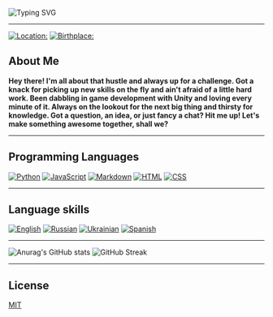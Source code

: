 ![Typing SVG](https://readme-typing-svg.herokuapp.com?color=%012169F7&lines=Hello+there,+i'm+zarillyn+👋)
___



[![Location:](https://img.shields.io/badge/Location-London,UK-FFFFFF?style=for-the-badge&logoWidth=20&labelColor=0057b8&color=C8102E)](https://en.wikipedia.org/wiki/United_Kingdom)
[![Birthplace:](https://img.shields.io/badge/Birthplace-UKRAINE-0057b8?style=for-the-badge&logoWidth=20&labelColor=0057b8&color=ffd700)](https://en.wikipedia.org/wiki/Ukraine)

## About Me
**Hey there! I'm all about that hustle and always up for a challenge. Got a knack for picking up new skills on the fly and ain't afraid of a little hard work. Been dabbling in game development with Unity and loving every minute of it. Always on the lookout for the next big thing and thirsty for knowledge.
Got a question, an idea, or just fancy a chat? Hit me up! Let's make something awesome together, shall we?**
___

## Programming Languages

[![Python](https://img.shields.io/badge/Python-3776AB?style=for-the-badge&logo=python&logoColor=white)](https://www.python.org/)
[![JavaScript](https://img.shields.io/badge/Javascript-FF9900?style=for-the-badge&logo=Javascript&logoColor=white)](https://developer.mozilla.org/en-US/docs/Web/JavaScript)
[![Markdown](https://img.shields.io/badge/Markdown-000000?style=for-the-badge&logo=markdown&logoColor=white)](https://www.markdownguide.org/)
[![HTML](https://img.shields.io/badge/HTML5-E34F26?style=for-the-badge&logo=html5&logoColor=white)](https://developer.mozilla.org/en-US/docs/Web/HTML)
[![CSS](https://img.shields.io/badge/CSS-1572B6?style=for-the-badge&logo=css3&logoColor=white)](https://developer.mozilla.org/en-US/docs/Web/CSS)
___

## Language skills

[![English](https://img.shields.io/badge/English-B2-012169?style=for-the-badge&logo=english)](#) 
[![Russian](https://img.shields.io/badge/Russian-C1-C8102E?style=for-the-badge&logo=russian)](#) 
[![Ukrainian](https://img.shields.io/badge/Ukrainian-C1-blue?style=for-the-badge&logo=ukrainian)](#) 
[![Spanish](https://img.shields.io/badge/Spanish-A2-yellow?style=for-the-badge&logo=spanish)](#)
___
![Anurag's GitHub stats](https://github-readme-stats.vercel.app/api?username=zarillyn)
![GitHub Streak](https://github-readme-streak-stats.herokuapp.com/?user=zarillyn)
___

## License

[MIT](https://choosealicense.com/licenses/mit/)
